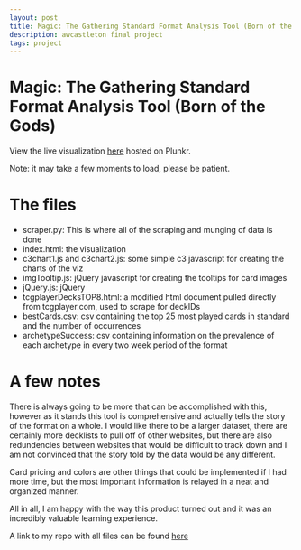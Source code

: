 ```yaml
---
layout: post
title: Magic: The Gathering Standard Format Analysis Tool (Born of the Gods)
description: awcastleton final project
tags: project
---
```



Magic: The Gathering Standard Format Analysis Tool (Born of the Gods)
=========

View the live visualization [here](http://run.plnkr.co/plunks/KtxpXtw6JAB0D769QtG7/) hosted on Plunkr.

Note: it may take a few moments to load, please be patient.

# The files

* scraper.py: This is where all of the scraping and munging of data is done
* index.html: the visualization
* c3chart1.js and c3chart2.js: some simple c3 javascript for creating the charts of the viz
* imgTooltip.js: jQuery javascript for creating the tooltips for card images
* jQuery.js: jQuery
* tcgplayerDecksTOP8.html: a modified html document pulled directly from tcgplayer.com, used to scrape for deckIDs
* bestCards.csv: csv containing the top 25 most played cards in standard and the number of occurrences
* archetypeSuccess: csv containing information on the prevalence of each archetype in every two week period of the format

# A few notes

There is always going to be more that can be accomplished with this, however as it stands this tool is comprehensive and actually tells the story of the format on a whole.  I would like there to be a larger dataset, there are certainly more decklists to pull off of other websites, but there are also redundencies between websites that would be difficult to track down and I am not convinced that the story told by the data would be any different.

Card pricing and colors are other things that could be implemented if I had more time, but the most important information is relayed in a neat and organized manner.

All in all, I am happy with the way this product turned out and it was an incredibly valuable learning experience.

A link to my repo with all files can be found [here](https://github.com/awcastleton/MTG-BNG-Standard-Analysis-Tool)
